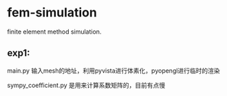 # fem-simulation
finite element method simulation.

## exp1:

main.py 输入mesh的地址，利用pyvista进行体素化，pyopengl进行临时的渲染

sympy_coefficient.py 是用来计算系数矩阵的，目前有点慢